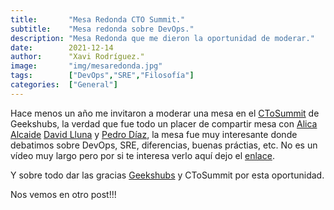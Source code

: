 ```yaml
---
title:       "Mesa Redonda CTO Summit."
subtitle:    "Mesa redonda sobre DevOps."
description: "Mesa Redonda que me dieron la oportunidad de moderar."
date:        2021-12-14
author:      "Xavi Rodríguez."
image:       "img/mesaredonda.jpg"
tags:        ["DevOps","SRE","Filosofía"]
categories:  ["General"]
---
```


Hace menos un año  me invitaron a moderar una mesa  en el [CToSummit](https://ctosummit.geekshubs.com/) de Geekshubs, la verdad que fue todo un placer de compartir mesa con [Alica Alcaide](https://www.linkedin.com/in/aalcalded/)  [David Lluna](https://www.linkedin.com/in/davidlluna/) y [Pedro Díaz](https://www.linkedin.com/in/pedro-d%C3%ADaz-7a80a452/), la mesa fue muy interesante donde debatimos sobre DevOps, SRE, diferencias, buenas práctias, etc.
No es un vídeo muy largo pero por si te interesa verlo aquí dejo el [enlace](https://www.youtube.com/watch?v=vS2HegazBRY).

Y sobre todo dar las gracias [Geekshubs](https://www.geekshubs.com) y CToSummit por esta oportunidad.

Nos vemos en otro post!!!